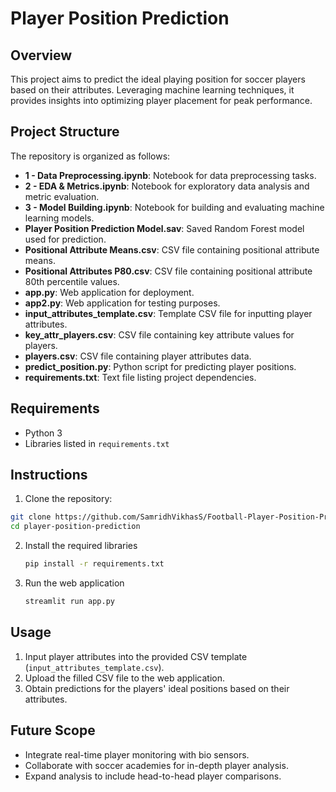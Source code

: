 # Player Position Prediction

## Overview
This project aims to predict the ideal playing position for soccer players based on their attributes. Leveraging machine learning techniques, it provides insights into optimizing player placement for peak performance.

## Project Structure
The repository is organized as follows:
- **1 - Data Preprocessing.ipynb**: Notebook for data preprocessing tasks.
- **2 - EDA & Metrics.ipynb**: Notebook for exploratory data analysis and metric evaluation.
- **3 - Model Building.ipynb**: Notebook for building and evaluating machine learning models.
- **Player Position Prediction Model.sav**: Saved Random Forest model used for prediction.
- **Positional Attribute Means.csv**: CSV file containing positional attribute means.
- **Positional Attributes P80.csv**: CSV file containing positional attribute 80th percentile values.
- **app.py**: Web application for deployment.
- **app2.py**: Web application for testing purposes.
- **input_attributes_template.csv**: Template CSV file for inputting player attributes.
- **key_attr_players.csv**: CSV file containing key attribute values for players.
- **players.csv**: CSV file containing player attributes data.
- **predict_position.py**: Python script for predicting player positions.
- **requirements.txt**: Text file listing project dependencies.


## Requirements

- Python 3
- Libraries listed in `requirements.txt`

## Instructions

1. Clone the repository:

```bash
git clone https://github.com/SamridhVikhasS/Football-Player-Position-Predictor.git
cd player-position-prediction
```
2. Install the required libraries
   ```bash
   pip install -r requirements.txt
   ```
3. Run the web application
   ```bash
   streamlit run app.py
   ```
## Usage
1. Input player attributes into the provided CSV template (`input_attributes_template.csv`).
2. Upload the filled CSV file to the web application.
3. Obtain predictions for the players' ideal positions based on their attributes.

## Future Scope
- Integrate real-time player monitoring with bio sensors.
- Collaborate with soccer academies for in-depth player analysis.
- Expand analysis to include head-to-head player comparisons.

